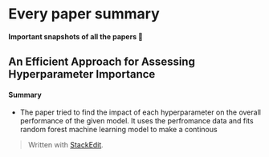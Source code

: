 

# Every paper summary

#### Important snapshots of all the papers :thought_balloon: 

## An Efficient Approach for Assessing Hyperparameter Importance
#### Summary
- The paper tried to find the impact of each hyperparameter on the overall performance of the given model. It uses the perfromance data and fits random forest machine learning model to make a continous  
> Written with [StackEdit](https://stackedit.io/).
<!--stackedit_data:
eyJoaXN0b3J5IjpbLTIyMTU2NjI4Ml19
-->